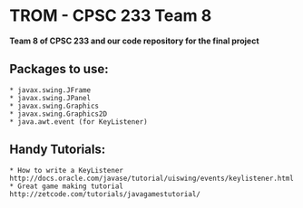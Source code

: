 # TROM - CPSC 233 Team 8
**Team 8 of CPSC 233 and our code repository for the final project**

## Packages to use:
    * javax.swing.JFrame
    * javax.swing.JPanel
    * javax.swing.Graphics
    * javax.swing.Graphics2D
    * java.awt.event (for KeyListener)

## Handy Tutorials:
    * How to write a KeyListener http://docs.oracle.com/javase/tutorial/uiswing/events/keylistener.html
    * Great game making tutorial http://zetcode.com/tutorials/javagamestutorial/